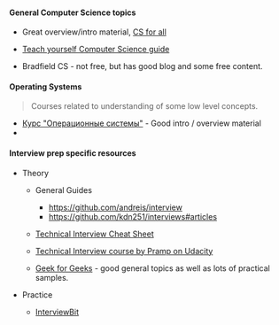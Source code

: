 #### General Computer Science topics

- Great overview/intro material, [CS for all](https://www.cs.hmc.edu/csforall/)

- [Teach yourself Computer Science guide](https://teachyourselfcs.com/)

- Bradfield CS - not free, but has good blog and some free content.




#### Operating Systems
> Courses related to understanding of some low level concepts.

- [Курс "Операционные системы"](http://vseloved.github.io/pdf/os-ru.pdf) - Good intro / overview material
- 

#### Interview prep specific resources


- Theory

  - General Guides 
    * https://github.com/andreis/interview
    * https://github.com/kdn251/interviews#articles

  - [Technical Interview Cheat Sheet](https://gist.github.com/TSiege/cbb0507082bb18ff7e4b)

  - [Technical Interview course by Pramp on Udacity](https://www.udacity.com/course/technical-interview--ud513)

  - [Geek for Geeks](http://www.geeksforgeeks.org/) - good general topics as well as lots of practical samples.

- Practice

  - [InterviewBit](https://www.interviewbit.com/)
